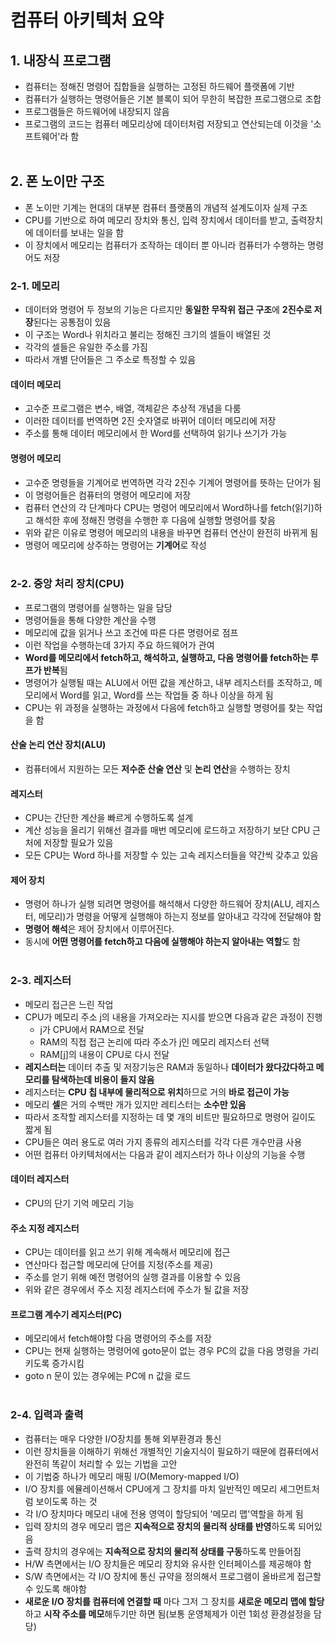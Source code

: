 # 컴퓨터 아키텍처 요약

## 1. 내장식 프로그램
- 컴퓨터는 정해진 명령어 집합들을 실행하는 고정된 하드웨어 플랫폼에 기반
- 컴퓨터가 실행하는 명령어들은 기본 블록이 되어 무한히 복잡한 프로그램으로 조합
- 프로그램들은 하드웨어에 내장되지 않음
- 프로그램의 코드는 컴퓨터 메모리상에 데이터처럼 저장되고 연산되는데 이것을 '소프트웨어'라 함
</br></br>

## 2. 폰 노이만 구조
- 폰 노이만 기계는 현대의 대부분 컴퓨터 플랫폼의 개념적 설계도이자 실제 구조
- CPU를 기반으로 하여 메모리 장치와 통신, 입력 장치에서 데이터를 받고, 출력장치에 데이터를 보내는 일을 함
- 이 장치에서 메모리는 컴퓨터가 조작하는 데이터 뿐 아니라 컴퓨터가 수행하는 명령어도 저장

### 2-1. 메모리
- 데이터와 명령어 두 정보의 기능은 다르지만 **동일한 무작위 접근 구조**에 **2진수로 저장**된다는 공통점이 있음
- 이 구조는 Word나 위치라고 불리는 정해진 크기의 셀들이 배열된 것
- 각각의 셀들은 유일한 주소를 가짐
- 따라서 개별 단어들은 그 주소로 특정할 수 있음

#### 데이터 메모리
- 고수준 프로그램은 변수, 배열, 객체같은 추상적 개념을 다룸
- 이러한 데이터를 번역하면 2진 숫자열로 바뀌어 데이터 메모리에 저장
- 주소를 통해 데이터 메모리에서 한 Word를 선택하여 읽기나 쓰기가 가능

#### 명령어 메모리
- 고수준 명령들을 기계어로 번역하면 각각 2진수 기계어 명령어를 뜻하는 단어가 됨
- 이 명령어들은 컴퓨터의 명령어 메모리에 저장
- 컴퓨터 연산의 각 단계마다 CPU는 명령어 메모리에서 Word하나를 fetch(읽기)하고 해석한 후에 정해진 명령을 수행한 후 다음에 실행할 명령어를 찾음
- 위와 같은 이유로 명령어 메모리의 내용을 바꾸면 컴퓨터 연산이 완전히 바뀌게 됨
- 명령어 메모리에 상주하는 명령어는 **기계어**로 작성
</br></br>

### 2-2. 중앙 처리 장치(CPU)
- 프로그램의 명령어를 실행하는 일을 담당
- 명령어들을 통해 다양한 계산을 수행
- 메모리에 값을 읽거나 쓰고 조건에 따른 다른 명령어로 점프
- 이런 작업을 수행하는데 3가지 주요 하드웨어가 관여
- **Word를 메모리에서 fetch하고, 해석하고, 실행하고, 다음 명령어를 fetch하는 루프가 반복**됨
- 명령어가 실행될 때는 ALU에서 어떤 값을 계산하고, 내부 레지스터를 조작하고, 메모리에서 Word를 읽고, Word를 쓰는 작업들 중 하나 이상을 하게 됨
- CPU는 위 과정을 실행하는 과정에서 다음에 fetch하고 실행할 명령어를 찾는 작업을 함

#### 산술 논리 연산 장치(ALU)
- 컴퓨터에서 지원하는 모든 **저수준 산술 연산** 및 **논리 연산**을 수행하는 장치

#### 레지스터
- CPU는 간단한 계산을 빠르게 수행하도록 설계
- 계산 성능을 올리기 위해선 결과를 매번 메모리에 로드하고 저장하기 보단 CPU 근처에 저장할 필요가 있음
- 모든 CPU는 Word 하나를 저장할 수 있는 고속 레지스터들을 약간씩 갖추고 있음

#### 제어 장치
- 명령어 하나가 실행 되려면 명령어를 해석해서 다양한 하드웨어 장치(ALU, 레지스터, 메모리)가 명령을 어떻게 실행해야 하는지 정보를 알아내고 각각에 전달해야 함
- **명령어 해석**은 제어 장치에서 이루어진다.
- 동시에 **어떤 명령어를 fetch하고 다음에 실행해야 하는지 알아내는 역할**도 함
</br></br>

### 2-3. 레지스터
- 메모리 접근은 느린 작업
- CPU가 메모리 주소 j의 내용을 가져오라는 지시를 받으면 다음과 같은 과정이 진행
  - j가 CPU에서 RAM으로 전달
  - RAM의 직접 접근 논리에 따라 주소가 j인 메모리 레지스터 선택
  - RAM[j]의 내용이 CPU로 다시 전달
- **레지스터는** 데이터 추출 및 저장기능은 RAM과 동일하나 **데이터가 왔다갔다하고 메모리를 탐색하는데 비용이 들지 않음**
- 레지스터는 **CPU 칩 내부에 물리적으로 위치**하므로 거의 **바로 접근이 가능**
- 메모리 **셀**은 거의 수백만 개가 있지만 레티스터는 **소수만 있음**
- 따라서 조작할 레지스터를 지정하는 데 몇 개의 비트만 필요하므로 명령어 길이도 짧게 됨
- CPU들은 여러 용도로 여러 가지 종류의 레지스터를 각각 다른 개수만큼 사용
- 어떤 컴퓨터 아키텍처에서는 다음과 같이 레지스터가 하나 이상의 기능을 수행

#### 데이터 레지스터
- CPU의 단기 기억 메모리 기능

#### 주소 지정 레지스터
- CPU는 데이터를 읽고 쓰기 위해 계속해서 메모리에 접근
- 연산마다 접근할 메모리에 단어를 지정(주소를 제공)
- 주소를 얻기 위해 예전 명령어의 실행 결과를 이용할 수 있음
- 위와 같은 경우에서 주소 지정 레지스터에 주소가 될 값을 저장

#### 프로그램 계수기 레지스터(PC)
- 메모리에서 fetch해야할 다음 명령어의 주소를 저장
- CPU는 현재 실행하는 명령어에 goto문이 없는 경우 PC의 값을 다음 명령을 가리키도록 증가시킴
- goto n 문이 있는 경우에는 PC에 n 값을 로드
</br></br>

### 2-4. 입력과 출력
- 컴퓨터는 매우 다양한 I/O장치를 통해 외부환경과 통신
- 이런 장치들을 이해하기 위해선 개별적인 기술지식이 필요하기 때문에 컴퓨터에서 완전히 똑같이 처리할 수 있는 기법을 고안
- 이 기법중 하나가 메모리 매핑 I/O(Memory-mapped I/O)
- I/O 장치를 에뮬레이션해서 CPU에게 그 장치를 마치 일반적인 메모리 세그먼트처럼 보이도록 하는 것
- 각 I/O 장치마다 메모리 내에 전용 영역이 할당되어 '메모리 맵'역할을 하게 됨
- 입력 장치의 경우 메모리 맵은 **지속적으로 장치의 물리적 상태를 반영**하도록 되어있음
- 출력 장치의 경우에는 **지속적으로 장치의 물리적 상태를 구동**하도록 만들어짐
- H/W 측면에서는 I/O 장치들은 메모리 장치와 유사한 인터페이스를 제공해야 함
- S/W 측면에서는 각 I/O 장치에 통신 규약을 정의해서 프로그램이 올바르게 접근할 수 있도록 해야함
- **새로운 I/O 장치를 컴퓨터에 연결할 때** 마다 그저 그 장치를 **새로운 메모리 맵에 할당**하고 **시작 주소를 메모**해두기만 하면 됨(보통 운영체제가 이런 1회성 환경설정을 담당)


